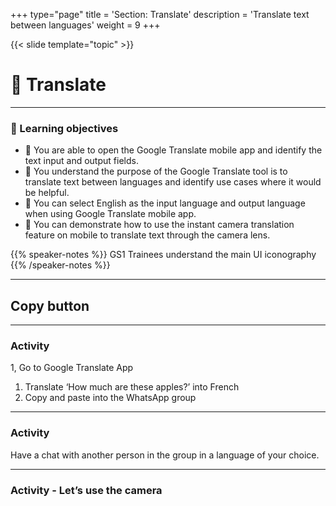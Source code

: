 +++
type="page"
title = 'Section: Translate'
description = 'Translate text between languages'
weight = 9
+++

{{< slide template="topic" >}}

# 💬 Translate

---

### 🎯 Learning objectives

- 🎯 You are able to open the Google Translate mobile app and identify the text input and output fields.
- 🎯 You understand the purpose of the Google Translate tool is to translate text between languages and identify use cases where it would be helpful.
- 🎯 You can select English as the input language and output language when using Google Translate mobile app.
- 🎯 You can demonstrate how to use the instant camera translation feature on mobile to translate text through the camera lens.

{{% speaker-notes %}}
GS1 Trainees understand the main UI iconography
{{% /speaker-notes %}}

---

## Copy button

---

### Activity

1, Go to Google Translate App

1. Translate ‘How much are these apples?’ into French
1. Copy and paste into the WhatsApp group

---

### Activity

Have a chat with another person in the group in a language of your choice.

---

### Activity - Let’s use the camera

